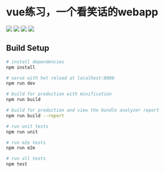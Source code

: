 # vue练习，一个看笑话的webapp

![](https://github.com/vichily/vuex-axios/blob/master/img/1.png)
![](https://github.com/vichily/vuex-axios/blob/master/img/2.png)
![](https://github.com/vichily/vuex-axios/blob/master/img/3.png)
![](https://github.com/vichily/vuex-axios/blob/master/img/4.png)



## Build Setup

``` bash
# install dependencies
npm install

# serve with hot reload at localhost:8080
npm run dev

# build for production with minification
npm run build

# build for production and view the bundle analyzer report
npm run build --report

# run unit tests
npm run unit

# run e2e tests
npm run e2e

# run all tests
npm test
```

